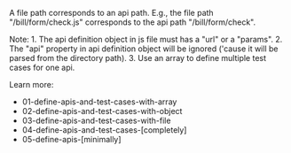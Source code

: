 
A file path corresponds to an api path.
E.g., the file path "/bill/form/check.js" corresponds to the api path "/bill/form/check".

Note:
    1. The api definition object in js file must has a "url" or a "params".
    2. The "api" property in api definition object will be ignored ('cause it will be parsed from the directory path).
    3. Use an array to define multiple test cases for one api.
    
Learn more:
* 01-define-apis-and-test-cases-with-array
* 02-define-apis-and-test-cases-with-object
* 03-define-apis-and-test-cases-with-file
* 04-define-apis-and-test-cases-[completely]
* 05-define-apis-[minimally]
